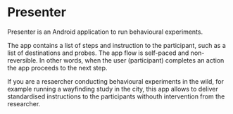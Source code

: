 # Presenter

Presenter is an Android application to run behavioural experiments. 

The app contains a list of steps and instruction to the participant, such as a list of destinations and probes. 
The app flow is self-paced and non-reversible. In other words, when the user (participant) completes an action the app proceeds to the next step. 

If you are a resaercher conducting behavioural experiments in the wild, for example running a wayfinding study in the city, this app allows to deliver standardised instructions to the participants withouth intervention from the researcher.
